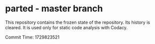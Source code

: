 # parted - master branch

This repository contains the frozen state of the repository.
Its history is cleared. It is used only for static code
analysis with Codacy.

Commit Time: 1729823521